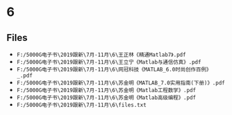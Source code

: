 # 6

## Files

- `F:/5000G电子书\2019跟新\7月-11月\6\王正林《精通Matlab7》.pdf`
- `F:/5000G电子书\2019跟新\7月-11月\6\王立宁《Matlab与通信仿真》.pdf`
- `F:/5000G电子书\2019跟新\7月-11月\6\网冠科技《MATLAB_6.0时尚创作百例》_.pdf`
- `F:/5000G电子书\2019跟新\7月-11月\6\苏金明《MATLAB_7.0实用指南(下册)》.pdf`
- `F:/5000G电子书\2019跟新\7月-11月\6\苏金明《Matlab工程数学》.pdf`
- `F:/5000G电子书\2019跟新\7月-11月\6\苏金明《Matlab高级编程》.pdf`
- `F:/5000G电子书\2019跟新\7月-11月\6\files.txt`
